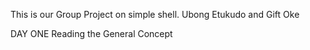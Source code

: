 This is our Group Project on simple shell.
Ubong Etukudo and Gift Oke

DAY ONE
Reading the General Concept
